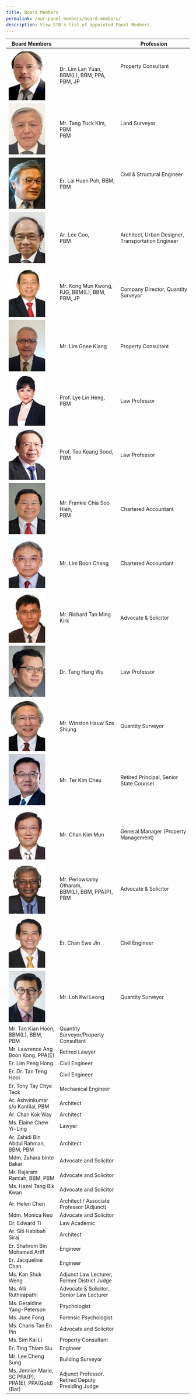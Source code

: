 ```yaml
---
title: Board Members
permalink: /our-panel-members/board-members/
description: View STB's list of appointed Panel Members.
---
```

| Board Members |  | Profession  |
| -------- | -------- | -------- |
![](/images/Our%20Panel%20Members/Board%20of%20Members/dr-lim-lan-yuan.jpg)| Dr. Lim Lan Yuan, <br>BBM(L), BBM, PPA, PBM,&nbsp;JP<br> | Property Consultant &nbsp; &nbsp; &nbsp; &nbsp;  &nbsp; &nbsp;&nbsp; &nbsp; &nbsp; &nbsp; &nbsp; &nbsp; &nbsp; &nbsp; &nbsp; &nbsp; &nbsp; &nbsp; &nbsp; &nbsp; &nbsp; &nbsp; &nbsp; &nbsp; &nbsp; &nbsp; &nbsp; &nbsp; &nbsp; &nbsp; &nbsp; &nbsp; &nbsp; &nbsp; &nbsp; &nbsp; &nbsp; &nbsp; &nbsp; &nbsp; &nbsp; &nbsp; &nbsp; &nbsp; &nbsp; &nbsp; &nbsp; &nbsp; &nbsp; &nbsp; &nbsp; &nbsp; &nbsp; &nbsp; &nbsp; &nbsp; &nbsp; &nbsp; &nbsp; &nbsp; &nbsp; &nbsp; &nbsp; &nbsp; &nbsp; &nbsp;  |
![](/images/Our%20Panel%20Members/Board%20of%20Members/mr-tang-tuck-kim.jpg)| Mr. Tang Tuck Kim, PBM <br>PBM <br> | Land Surveyor &nbsp; &nbsp; &nbsp; &nbsp;  &nbsp; &nbsp;&nbsp; &nbsp; &nbsp; &nbsp; &nbsp; &nbsp; &nbsp; &nbsp; &nbsp; &nbsp; &nbsp; &nbsp;&nbsp; &nbsp; &nbsp; &nbsp; &nbsp; &nbsp; &nbsp; &nbsp; &nbsp; &nbsp; &nbsp; &nbsp; &nbsp; &nbsp; &nbsp; &nbsp; &nbsp; &nbsp; &nbsp; &nbsp; &nbsp; &nbsp; &nbsp; &nbsp;&nbsp; &nbsp; &nbsp; &nbsp; &nbsp; &nbsp;    |
![](/images/Our%20Panel%20Members/Board%20of%20Members/mr-lai-huen-poh.jpg)| Er. Lai Huen Poh, BBM, PBM | Civil &amp; Structural Engineer &nbsp; &nbsp;  &nbsp; &nbsp;&nbsp; &nbsp; &nbsp; &nbsp; &nbsp; &nbsp; &nbsp; &nbsp; &nbsp; &nbsp; &nbsp; &nbsp;&nbsp; &nbsp; &nbsp; &nbsp; &nbsp; &nbsp; &nbsp; &nbsp; &nbsp; &nbsp; &nbsp; &nbsp; &nbsp; &nbsp; &nbsp; &nbsp; &nbsp; &nbsp; &nbsp; &nbsp; &nbsp; &nbsp; &nbsp; &nbsp; &nbsp; &nbsp; &nbsp; &nbsp; &nbsp; &nbsp; &nbsp; &nbsp; &nbsp; &nbsp; &nbsp; &nbsp; &nbsp; &nbsp; &nbsp; &nbsp; &nbsp; &nbsp; &nbsp; &nbsp; &nbsp; &nbsp; &nbsp; &nbsp; &nbsp; &nbsp; &nbsp; &nbsp; &nbsp; &nbsp;   |
![](/images/Our%20Panel%20Members/Board%20of%20Members/mr-lee-coo.jpg)| Ar. Lee Coo, <br>PBM<br> | Architect, Urban Designer, Transportation Engineer |
![](/images/Our%20Panel%20Members/Board%20of%20Members/mr-kong-mun-kwong.jpg)| Mr. Kong Mun Kwong,<br> PJG, BBM(L), BBM, PBM, JP<br> | Company Director, Quantity Surveyor |
![](/images/Our%20Panel%20Members/Board%20of%20Members/mr-lim-gnee-kiang.jpg)| Mr. Lim Gnee Kiang | Property Consultant |
![](/images/Our%20Panel%20Members/Board%20of%20Members/assoc-prof-lye_lin_heng-v2.jpg)| Prof. Lye Lin Heng, <br>PBM<br> | Law Professor |
![](/images/Our%20Panel%20Members/Board%20of%20Members/prof-teo-keang-sood.jpg)| Prof. Teo Keang Sood, <br>PBM<br> | Law Professor |
![](/images/Our%20Panel%20Members/Board%20of%20Members/mr-frankie-chia.jpg)| Mr. Frankie Chia Soo Hien,<br> PBM<br> | Chartered Accountant |
![](/images/Our%20Panel%20Members/Board%20of%20Members/mr-lim-boon-cheng.jpg)| Mr. Lim Boon Cheng | Chartered Accountant | 
![](/images/Our%20Panel%20Members/Board%20of%20Members/mr-richard-tan-ming-kirk.jpg)| Mr. Richard Tan Ming Kirk | Advocate &amp; Solicitor |
![](/images/Our%20Panel%20Members/Board%20of%20Members/dr-tang-hang-wu.jpg)| Dr. Tang Hang Wu | Law Professor | 
![](/images/Our%20Panel%20Members/Board%20of%20Members/mr-winston-hauw.jpg)| Mr. Winston Hauw Sze Shiung | Quantity Surveyor | 
![](/images/Our%20Panel%20Members/Board%20of%20Members/mr-ter-kim-cheu.jpg)| Mr. Ter Kim Cheu | Retired Principal, Senior State Counsel | 
![](/images/Our%20Panel%20Members/Board%20of%20Members/mr-chan-kim-mun.jpg)| Mr. Chan Kim Mun | General Manager (Property Management) |
![](/images/Our%20Panel%20Members/Board%20of%20Members/mr-periowsamy.jpg)| Mr. Periowsamy Otharam, <br>BBM(L), BBM, PPA(P), PBM<br> | Advocate &amp; Solicitor |
![](/images/Our%20Panel%20Members/Board%20of%20Members/mr-chan-ewe-jin.jpg)| Er. Chan Ewe Jin | Civil Engineer |
![](/images/Our%20Panel%20Members/Board%20of%20Members/mr-loh-kwi-leong.jpg)| Mr. Loh Kwi Leong | Quantity Surveyor | 
| Mr. Tan Kian Hoon, BBM(L), BBM, PBM | Quantity Surveyor/Property Consultant |
| Mr. Lawrence Ang Boon Kong, PPA(E) | Retired Lawyer |
| Er. Lim Peng Hong | Civil Engineer |
| Er. Dr. Tan Teng Hooi | Civil Engineer |
| Er. Tony Tay Chye Teck | Mechanical Engineer |
| Ar. Ashvinkumar s/o Kantilal, PBM | Architect |
| Ar. Chan Kok Way | Architect |
| Ms. Elaine Chew Yi-Ling | Lawyer |
| Ar. Zahidi Bin Abdul Rahman, BBM, PBM | Architect | 
| Mdm. Zahara binte Bakar | Advocate and Solicitor |
| Mr. Rajaram Ramiah, BBM, PBM | Advocate and Solicitor |
| Ms. Hazel Tang Bik Kwan | Advocate and Solicitor |
| Ar. Helen Chen | Architect / Associate Professor (Adjunct) |
| Mdm. Monica Neo | Advocate and Solicitor |
| Dr. Edward Ti | Law Academic |
| Ar. Siti Habibah Siraj | Architect |
| Er. Shahrom Bin Mohamed Ariff | Engineer |
| Er. Jacqueline Chan | Engineer |
| Ms. Kan Shuk Weng | Adjunct Law Lecturer, Former District Judge |
| Ms. Alli Ruthirapathi | Advocate &amp; Solicitor, Senior Law Lecturer |
| Ms. Geraldine Yang-Peterson | Psychologist | 
| Ms. June Fong | Forensic Psychologist |
| Ms. Charis Tan En Pin | Advocate and Solicitor |
| Ms. Sim Kai Li | Property Consultant |
| Er. Ting Thiam Siu | Engineer |
| Mr. Lee Cheng Sung | Building Surveyor | 
| Ms. Jennier Marie, SC PPA(P), PPA(E), PPA(Gold)(Bar) | Adjunct Professor. Retired Deputy Presiding Judge |